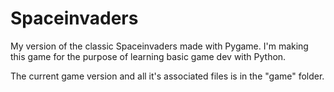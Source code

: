 # Spaceinvaders
My version of the classic Spaceinvaders made with Pygame. I'm making this game for the purpose of learning basic game dev with Python.

The current game version and all it's associated files is in the "game" folder. 

